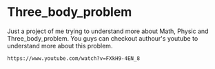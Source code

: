 # Three_body_problem

Just a project of me trying to understand more about Math, Physic and Three_body_problem.
You guys can checkout authour's youtube to understand more about this problem.
```bash
https://www.youtube.com/watch?v=FXkH9-4EN_8
```